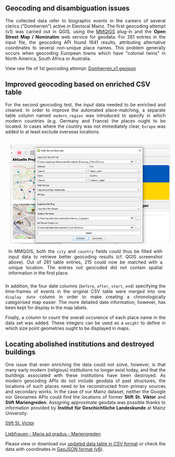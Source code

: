 <h2>Geocoding and disambiguation issues</h2>

<p align="justify">The collected data refer to biographic events in the careers of several clerics ("Domherren") active in Electoral Mainz. The first geocoding attempt (v1) was carried out in QGIS, using the <a href="https://plugins.qgis.org/plugins/mmqgis/">MMQIGS</a> plug-in and the <strong>Open Street Map / Nominatim</strong> web service for geodata. For 281 entries in the input file, the geocoding API found 1641 results, attributing alternative coordinates to several non-unique place names. This problem generally occurs when geocoding European towns which have "colonial twins" in North America, South Africa or Australia.</p>

View raw file of 1st geocoding attempt: <a href="./GeoJSON%20layers/Domherren_v1_new.geojson">Domherren_v1.geojson</a>

<h2>Improved geocoding based on enriched CSV table</h2>

<p align="justify">For the second geocoding test, the input data needed to be enriched and cleaned. In order to improve the automated place-matching, a separate table column named <code>modern_region</code> was introduced to specify in which modern countries (e.g. Germany and France) the places ought to be located. In cases where the country was not immediately clear, <code>Europe</code> was added to at least exclude overseas locations.</p> 

<img src="./images/MMQGIS_geocoding-settings.png" align="left" style="padding: 15px" width="530px"/> 
<p align="justify" style="padding: 10px">In MMQGIS, both the <code>city</code> and <code>country</code> fields could thus be filled with input data to retrieve better geocoding results (cf. QGIS screenshot above). Out of 281 table entries, 215 could now be matched with a unique location. The entries <em>not</em> geocoded did not contain spatial information in the first place.</p>

<p align="justify">In addition, the four date columns (<code>before</code>, <code>after</code>, <code>start</code>, <code>end</code>) specifying the time-frames of events in the original CSV table were merged into one <code>display date</code> column in order to make creating a chronologically categorised map easier. The more detailed date information, however, has been kept for display in the map labels.</p>

<p align="justify">Finally, a column to count the overall occurence of each place name in the data set was added. These integers can be used as a <code>weight</code> to define in which size point geometries ought to be displayed in maps.</p>

<h2>Locating abolished institutions and destroyed buildings</h2>

<p align="justify">One issue that even enriching the data could not solve, however, is that many early modern (religious) institutions no longer exist today, and that the buildings associated with these institutions have been destroyed. As modern geocoding APIs do not include geodata of past structures, the locations of such places need to be reconstructed from primary sources and secondary works. In the case of our Mainz dataset, neither the Google nor Geonames APIs could find the locations of former <strong>Stift St. Viktor</strong> and <strong>Stift Mariengreden</strong>. Assigning approximate geodata was possible thanks to information provided by <strong>Institut für Geschichtliche Landeskunde</strong> at Mainz University:</p>

<a href="https://www.klosterlexikon-rlp.de/rheinhessen/mainz-st-victor.html">Stift St. Victor</a><br><br>
<a href="https://www.klosterlexikon-rlp.de/rheinhessen/mainz-liebfrauen-maria-ad-gradus-mariengreden.html">Liebfrauen - Maria ad gradus - Mariengreden</a>

<p align="justify">Please view or download our <a href="./CSV%20tables/DigiKAR_geocoding_Clerics_1August2022.csv">updated data table in CSV format</a> or check the data with coordinates in <a href="./GeoJSON%20layers/Domherren_v6.geojson">GeoJSON format (v6)</a>.</p>

